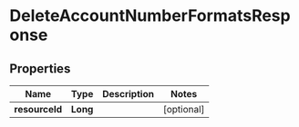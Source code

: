 
# DeleteAccountNumberFormatsResponse

## Properties
Name | Type | Description | Notes
------------ | ------------- | ------------- | -------------
**resourceId** | **Long** |  |  [optional]



